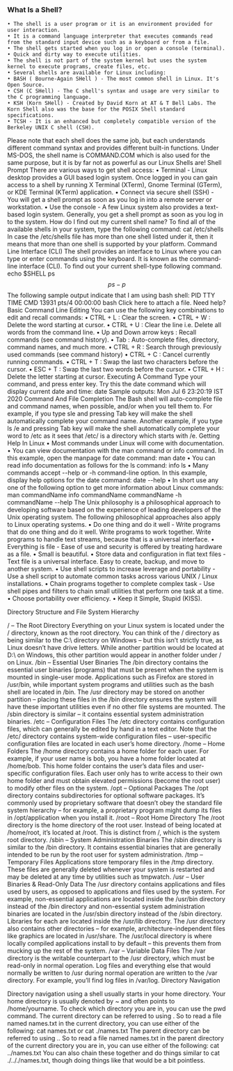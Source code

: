 ### What Is a Shell?
    • The shell is a user program or it is an environment provided for user interaction. 
    • It is a command language interpreter that executes commands read from the standard input device such as a keyboard or from a file. 
    • The shell gets started when you log in or open a console (terminal). 
    • Quick and dirty way to execute utilities. 
    • The shell is not part of the system kernel but uses the system kernel to execute programs, create files, etc. 
    • Several shells are available for Linux including: 
    • BASH ( Bourne-Again SHell ) - The most common shell in Linux. It's Open Source. 
    • CSH (C SHell) - The C shell's syntax and usage are very similar to the C programming language. 
    • KSH (Korn SHell) - Created by David Korn at AT & T Bell Labs. The Korn Shell also was the base for the POSIX Shell standard specifications. 
    • TCSH - It is an enhanced but completely compatible version of the Berkeley UNIX C shell (CSH). 
Please note that each shell does the same job, but each understands different command syntax and provides different built-in functions. Under MS-DOS, the shell name is COMMAND.COM which is also used for the same purpose, but it is by far not as powerful as our Linux Shells are!
Shell Prompt
There are various ways to get shell access:
    • Terminal - Linux desktop provides a GUI based login system. Once logged in you can gain access to a shell by running X Terminal (XTerm), Gnome Terminal (GTerm), or KDE Terminal (KTerm) application. 
    • Connect via secure shell (SSH) - You will get a shell prompt as soon as you log in into a remote server or workstation. 
    • Use the console - A few Linux system also provides a text-based login system. Generally, you get a shell prompt as soon as you log in to the system. 
How do I find out my current shell name?
To find all of the available shells in your system, type the following command:
cat /etc/shells
In case the /etc/shells file has more than one shell listed under it, then it means that more than one shell is supported by your platform.
Command Line Interface (CLI)
The shell provides an interface to Linux where you can type or enter commands using the keyboard. It is known as the command-line interface (CLI). To find out your current shell-type following command.
echo $SHELL
ps $$
ps -p $$
The following sample output indicate that I am using bash shell:
PID TTY          TIME CMD
13931 pts/4    00:00:00 bash
Click here to attach a file. Need help?
Basic Command Line Editing
You can use the following key combinations to edit and recall commands:
    • CTRL + L : Clear the screen. 
    • CTRL + W : Delete the word starting at cursor. 
    • CTRL + U : Clear the line i.e. Delete all words from the command line. 
    • Up and Down arrow keys : Recall commands (see command history). 
    • Tab : Auto-complete files, directory, command names, and much more. 
    • CTRL + R : Search through previously used commands (see command history) 
    • CTRL + C : Cancel currently running commands. 
    • CTRL + T : Swap the last two characters before the cursor. 
    • ESC + T : Swap the last two words before the cursor. 
    • CTRL + H : Delete the letter starting at cursor. 
Executing A Command
Type your command, and press enter key. Try this the date command which will display current date and time:
date
Sample outputs:
Mon Jul  6 23:20:19 IST 2020
Command And File Completion
The Bash shell will auto-complete file and command names, when possible, and/or when you tell them to. For example, if you type sle and pressing Tab key will make the shell automatically complete your command name. Another example, if you type ls /e and pressing Tab key will make the shell automatically complete your word to /etc as it sees that /etc/ is a directory which starts with /e.
Getting Help In Linux
    • Most commands under Linux will come with documentation. 
    • You can view documentation with the man command or info command. In this example, open the manpage for date command: 
man date
    • You can read info documentation as follows for the ls command: 
info ls
    • Many commands accept --help or -h command-line option. In this example, display help options for the date command: 
date --help
    • In short use any one of the following option to get more information about Linux commands: 
man commandName
info commandName
commandName -h
commandName --help
The Unix philosophy is a philosophical approach to developing software based on the experience of leading developers of the Unix operating system. The following philosophical approaches also apply to Linux operating systems.
    • Do one thing and do it well - Write programs that do one thing and do it well. Write programs to work together. Write programs to handle text streams, because that is a universal interface. 
    • Everything is file - Ease of use and security is offered by treating hardware as a file. 
    • Small is beautiful. 
    • Store data and configuration in flat text files - Text file is a universal interface. Easy to create, backup, and move to another system. 
    • Use shell scripts to increase leverage and portability - Use a shell script to automate common tasks across various UNIX / Linux installations. 
    • Chain programs together to complete complex task - Use shell pipes and filters to chain small utilities that perform one task at a time. 
    • Choose portability over efficiency. 
    • Keep it Simple, Stupid (KISS). 


Directory Structure and File System Hierarchy

/ – The Root Directory
Everything on your Linux system is located under the / directory, known as the root directory. You can think of the / directory as being similar to the C:\ directory on Windows – but this isn’t strictly true, as Linux doesn’t have drive letters. While another partition would be located at D:\ on Windows, this other partition would appear in another folder under / on Linux.
/bin – Essential User Binaries
The /bin directory contains the essential user binaries (programs) that must be present when the system is mounted in single-user mode. Applications such as Firefox are stored in /usr/bin, while important system programs and utilities such as the bash shell are located in /bin. The /usr directory may be stored on another partition – placing these files in the /bin directory ensures the system will have these important utilities even if no other file systems are mounted. The /sbin directory is similar – it contains essential system administration binaries.
/etc – Configuration Files
The /etc directory contains configuration files, which can generally be edited by hand in a text editor. Note that the /etc/ directory contains system-wide configuration files – user-specific configuration files are located in each user’s home directory.
/home – Home Folders
The /home directory contains a home folder for each user. For example, if your user name is bob, you have a home folder located at /home/bob. This home folder contains the user’s data files and user-specific configuration files. Each user only has to write access to their own home folder and must obtain elevated permissions (become the root user) to modify other files on the system.
/opt – Optional Packages
The /opt directory contains subdirectories for optional software packages. It’s commonly used by proprietary software that doesn’t obey the standard file system hierarchy – for example, a proprietary program might dump its files in /opt/application when you install it.
/root – Root Home Directory
The /root directory is the home directory of the root user. Instead of being located at /home/root, it’s located at /root. This is distinct from /, which is the system root directory.
/sbin – System Administration Binaries
The /sbin directory is similar to the /bin directory. It contains essential binaries that are generally intended to be run by the root user for system administration.
/tmp – Temporary Files
Applications store temporary files in the /tmp directory. These files are generally deleted whenever your system is restarted and may be deleted at any time by utilities such as tmpwatch.
/usr – User Binaries & Read-Only Data
The /usr directory contains applications and files used by users, as opposed to applications and files used by the system. For example, non-essential applications are located inside the /usr/bin directory instead of the /bin directory and non-essential system administration binaries are located in the /usr/sbin directory instead of the /sbin directory. Libraries for each are located inside the /usr/lib directory. The /usr directory also contains other directories – for example, architecture-independent files like graphics are located in /usr/share.
The /usr/local directory is where locally compiled applications install to by default – this prevents them from mucking up the rest of the system.
/var – Variable Data Files
The /var directory is the writable counterpart to the /usr directory, which must be read-only in normal operation. Log files and everything else that would normally be written to /usr during normal operation are written to the /var directory. For example, you’ll find log files in /var/log.
Directory Navigation

Directory navigation using a shell usually starts in your home directory. Your home directory is usually denoted by ~ and often points to /home/yourname.
To check which directory you are in, you can use the pwd command.
The current directory can be referred to using . So to read a file named names.txt in the current directory, you can use either of the following:
cat names.txt or cat ./names.txt
The parent directory can be referred to using .. So to read a file named names.txt in the parent directory of the current directory you are in, you can use either of the following:
cat ../names.txt
You can also chain these together and do things similar to cat ./.././names.txt, though doing things like that would be a bit pointless.
